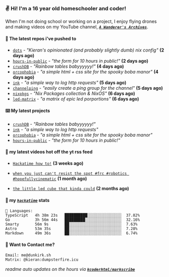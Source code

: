 ### ✌️ Hi! I'm a 16 year old homeschooler and coder!

When I'm not doing school or working on a project, I enjoy flying drones and making videos on my YouTube channel, [**_`A Wanderer's Archives`_**](https://youtube.com/@wanderer.archives).

#### 👷 The latest repos i've pushed to

- [`dots`](https://github.com/kcoderhtml/dots) - _"Kieran's opinionated (and probably slightly dumb) nix config"_ **(2 days ago)**
- [`hours-in-public`](https://github.com/kcoderhtml/hours-in-public) - _"the form for 10 hours in public!"_ **(2 days ago)**
- [`crushDB`](https://github.com/kcoderhtml/crushDB) - _"Rainbow tables babyyyyyy!"_ **(4 days ago)**
- [`orcophobia`](https://github.com/kcoderhtml/orcophobia) - _"a simple html + css site for the spooky boba manor"_ **(4 days ago)**
- [`ink`](https://github.com/kcoderhtml/ink) - _"a simple way to log http requests"_ **(5 days ago)**
- [`channelping`](https://github.com/kcoderhtml/channelping) - _"easily create a ping group for the channel"_ **(5 days ago)**
- [`nixpkgs`](https://github.com/NixOS/nixpkgs) - _"Nix Packages collection & NixOS"_ **(6 days ago)**
- [`led-matrix`](https://github.com/kcoderhtml/led-matrix) - _"a matrix of epic led porportions"_ **(6 days ago)**

#### ⌨️ My latest projects

- [`crushDB`](https://github.com/kcoderhtml/crushDB) - _"Rainbow tables babyyyyyy!"_
- [`ink`](https://github.com/kcoderhtml/ink) - _"a simple way to log http requests"_
- [`orcophobia`](https://github.com/kcoderhtml/orcophobia) - _"a simple html + css site for the spooky boba manor"_
- [`hours-in-public`](https://github.com/kcoderhtml/hours-in-public) - _"the form for 10 hours in public!"_

#### 🍿 my latest videos hot off the yt rss feed

- [`Hackatime how to!`](https://www.youtube.com/watch?v=eKoD9yyr1To) **(3 weeks ago)**

- [`when you just can't resist the spot #frc #robotics #hopefullycinematic`](https://www.youtube.com/watch?v=Y7SZ_TDleGM) **(1 month ago)**

- [`the little led cube that kinda could`](https://www.youtube.com/watch?v=um7v7Y04vGw) **(2 months ago)**



#### 📡 my [_`hackatime`_](https://waka.hackclub.com) stats

```text
💾 Languages:
TypeScript   4h 38m 23s   ██████████░░░░░░░░░░░░░░░  37.82%
Go           3h 56m 44s   █████████░░░░░░░░░░░░░░░░  32.16%
Smarty       56m 9s       ██░░░░░░░░░░░░░░░░░░░░░░░  7.63%
Astro        53m 35s      ██░░░░░░░░░░░░░░░░░░░░░░░  7.28%
Markdown     49m 36s      ██░░░░░░░░░░░░░░░░░░░░░░░  6.74%
```

#### 📮 Want to Contact me?

```text
Email: me@dunkirk.sh
Matrix: @kieran:dumpsterfire.icu
```

_readme auto updates on the hours via [**`kcoderhtml/markscribe`**](https://github.com/kcoderhtml/markscribe)_